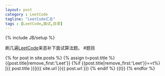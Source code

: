 ```yaml
---
layout: post
category : LeetCode
tagline: "LeetCode汇总"
tags : [LeetCode,面试,目录]
---
```

{% include JB/setup %}

刷几遍[LeetCode](https://oj.leetcode.com/problems/)来恶补下面试算法题。
#题目

{% for post in site.posts %}
{% assign t=post.title %}
{{post.title|remove_first:'Leet'}}
{%if {{post.title|remove_first:'Leet'}}==t%}
[{{ post.title }}]({{ site.url }}{{ post.url }})
{% endif %}
{{t}}
{% endfor %}